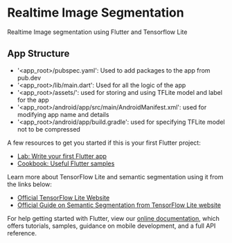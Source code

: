 # Realtime Image Segmentation

Realtime Image segmentation using Flutter and Tensorflow Lite

## App Structure

- '<app_root>/pubspec.yaml': Used to add packages to the app from pub.dev
- '<app_root>/lib/main.dart': Used for all the logic of the app
- '<app_root>/assets/': used for storing and using TFLite model and label for the app
- '<app_root>/android/app/src/main/AndroidManifest.xml': used for modifying app name and details
- '<app_root>/android/app/build.gradle': used for specifying TFLite model not to be compressed

A few resources to get you started if this is your first Flutter project:

- [Lab: Write your first Flutter app](https://flutter.dev/docs/get-started/codelab)
- [Cookbook: Useful Flutter samples](https://flutter.dev/docs/cookbook)

Learn more about TensorFlow Lite and semantic segmentation using it from the links below:
- [Official TensorFlow Lite Website](https://tensorflow.org/lite)
- [Official Guide on Semantic Segmentation from TensorFlow Lite website](https://www.tensorflow.org/lite/models/segmentation/overview)

For help getting started with Flutter, view our
[online documentation](https://flutter.dev/docs), which offers tutorials,
samples, guidance on mobile development, and a full API reference.
